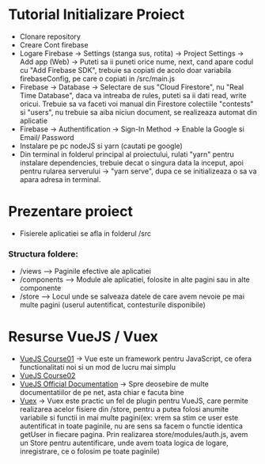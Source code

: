 # Tutorial Initializare Proiect

-   Clonare repository
-   Creare Cont firebase
-   Logare Firebase -> Settings (stanga sus, rotita) -> Project Settings -> Add app (Web) -> Puteti sa ii puneti orice nume, next, cand apare codul cu "Add Firebase SDK", trebuie sa copiati de acolo doar variabila firebaseConfig, pe care o copiati in /src/main.js
-   Firebase -> Database -> Selectare de sus "Cloud Firestore", nu "Real Time Database", daca va intreaba de rules, puteti sa ii dati read, write oricui. Trebuie sa va faceti voi manual din Firestore colectiile "contests" si "users", nu trebuie sa aiba niciun document, se realizeaza automat din aplicatie
-   Firebase -> Authentification -> Sign-In Method -> Enable la Google si Email/ Password
-   Instalare pe pc nodeJS si yarn (cautati pe google)
-   Din terminal in folderul principal al proiectului, rulati "yarn" pentru instalare dependencies, trebuie decat o singura data la inceput, apoi pentru rularea serverului -> "yarn serve", dupa ce se initializeaza o sa va apara adresa in terminal.

# Prezentare proiect

-   Fisierele aplicatiei se afla in folderul /src

### Structura foldere:

-   /views —> Paginile efective ale aplicatiei
-   /components —> Module ale aplicatiei, folosite in alte pagini sau in alte componente
-   /store —> Locul unde se salveaza datele de care avem nevoie pe mai multe pagini (userul autentificat, contesturile disponibile)

# Resurse VueJS / Vuex

-   [VueJS Course01](https://www.youtube.com/watch?v=Wy9q22isx3U) -> Vue este un framework pentru JavaScript, ce ofera functionalitati noi si un mod de lucru mai simplu
-   [VueJS Course02](https://www.youtube.com/watch?v=4deVCNJq3qc&t=9208s)
-   [VueJS Official Documentation](https://vuejs.org/v2/guide/) -> Spre deosebire de multe documentatiilor de pe net, asta chiar e facuta bine
-   [Vuex](https://www.youtube.com/watch?v=5lVQgZzLMHc&t=2029s) -> Vuex este practic un fel de plugin pentru VueJS, care permite realizarea acelor fisiere din /store, pentru a putea folosi anumite variabile si functii in mai multe pagini(ex: vrem sa stim ce user este autentificat in toate paginile, nu are sens sa facem o functie identica getUser in fiecare pagina. Prin realizarea store/modules/auth.js, avem un Store pentru autentificare, unde avem toata logica de logare, inregistrare, ce o folosim pe toate paginile)
